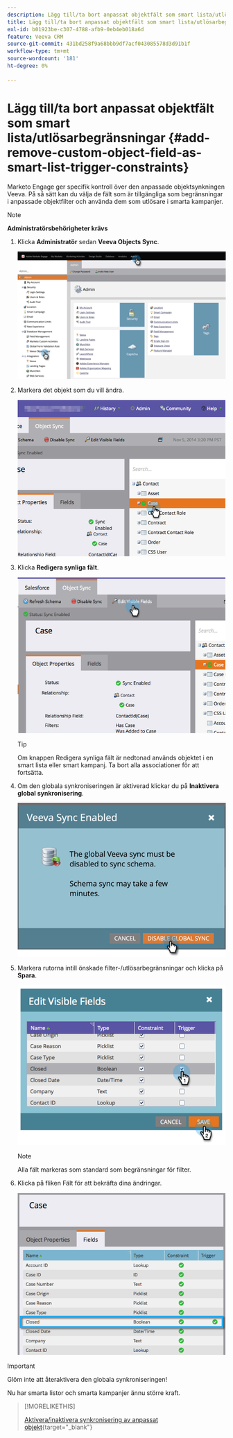 ```yaml
---
description: Lägg till/ta bort anpassat objektfält som smart lista/utlösarbegränsningar - Marketo Docs - produktdokumentation
title: Lägg till/ta bort anpassat objektfält som smart lista/utlösarbegränsningar
exl-id: b01923be-c307-4788-afb9-0eb4eb018a6d
feature: Veeva CRM
source-git-commit: 431bd258f9a68bbb9df7acf043085578d3d91b1f
workflow-type: tm+mt
source-wordcount: '181'
ht-degree: 0%

---
```


# Lägg till/ta bort anpassat objektfält som smart lista/utlösarbegränsningar {#add-remove-custom-object-field-as-smart-list-trigger-constraints}

Marketo Engage ger specifik kontroll över den anpassade objektsynkningen Veeva. På så sätt kan du välja de fält som är tillgängliga som begränsningar i anpassade objektfilter och använda dem som utlösare i smarta kampanjer.

>[!NOTE]
>
>**Administratörsbehörigheter krävs**

1. Klicka **Administratör** sedan **Veeva Objects Sync**.

   ![](assets/add-remove-custom-object-field-as-smart-list-trigger-constraints-1.png)

1. Markera det objekt som du vill ändra.

   ![](assets/add-remove-custom-object-field-as-smart-list-trigger-constraints-2.png)

1. Klicka **Redigera synliga fält**.

   ![](assets/add-remove-custom-object-field-as-smart-list-trigger-constraints-3.png)

   >[!TIP]
   >
   >Om knappen Redigera synliga fält är nedtonad används objektet i en smart lista eller smart kampanj. Ta bort alla associationer för att fortsätta.

1. Om den globala synkroniseringen är aktiverad klickar du på **Inaktivera global synkronisering**.

   ![](assets/add-remove-custom-object-field-as-smart-list-trigger-constraints-4.png)

1. Markera rutorna intill önskade filter-/utlösarbegränsningar och klicka på **Spara**.

   ![](assets/add-remove-custom-object-field-as-smart-list-trigger-constraints-5.png)

   >[!NOTE]
   >
   >Alla fält markeras som standard som begränsningar för filter.

1. Klicka på fliken Fält för att bekräfta dina ändringar.

   ![](assets/add-remove-custom-object-field-as-smart-list-trigger-constraints-6.png)

>[!IMPORTANT]
>
>Glöm inte att återaktivera den globala synkroniseringen!

Nu har smarta listor och smarta kampanjer ännu större kraft.

>[!MORELIKETHIS]
>
>[Aktivera/inaktivera synkronisering av anpassat objekt](/help/marketo/product-docs/crm-sync/veeva-crm-sync/sync-details/enable-disable-custom-object-sync.md){target="_blank"}
